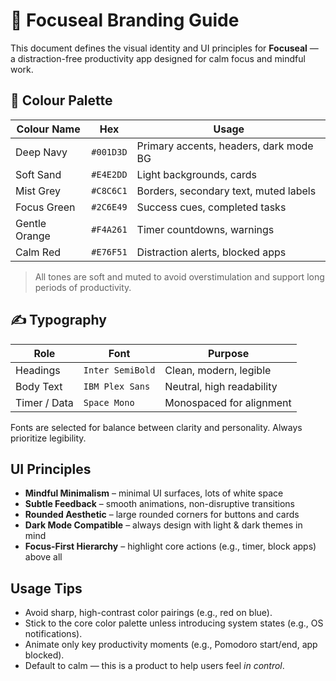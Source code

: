 # 🎨 Focuseal Branding Guide

This document defines the visual identity and UI principles for **Focuseal** — a distraction-free productivity app designed for calm focus and mindful work.

## 🌈 Colour Palette

| Colour Name       | Hex       | Usage                                 |
|-------------------|-----------|----------------------------------------|
| Deep Navy         | `#001D3D` | Primary accents, headers, dark mode BG |
| Soft Sand         | `#E4E2DD` | Light backgrounds, cards               |
| Mist Grey         | `#C8C6C1` | Borders, secondary text, muted labels |
| Focus Green       | `#2C6E49` | Success cues, completed tasks          |
| Gentle Orange     | `#F4A261` | Timer countdowns, warnings             |
| Calm Red          | `#E76F51` | Distraction alerts, blocked apps       |

> All tones are soft and muted to avoid overstimulation and support long periods of productivity.

## ✍️ Typography

| Role         | Font             | Purpose                         |
|--------------|------------------|---------------------------------|
| Headings     | `Inter SemiBold` | Clean, modern, legible          |
| Body Text    | `IBM Plex Sans`  | Neutral, high readability       |
| Timer / Data | `Space Mono`     | Monospaced for alignment        |

Fonts are selected for balance between clarity and personality. Always prioritize legibility.


## UI Principles

- **Mindful Minimalism** – minimal UI surfaces, lots of white space
- **Subtle Feedback** – smooth animations, non-disruptive transitions
- **Rounded Aesthetic** – large rounded corners for buttons and cards
- **Dark Mode Compatible** – always design with light & dark themes in mind
- **Focus-First Hierarchy** – highlight core actions (e.g., timer, block apps) above all

## Usage Tips

- Avoid sharp, high-contrast color pairings (e.g., red on blue).
- Stick to the core color palette unless introducing system states (e.g., OS notifications).
- Animate only key productivity moments (e.g., Pomodoro start/end, app blocked).
- Default to calm — this is a product to help users feel *in control*.